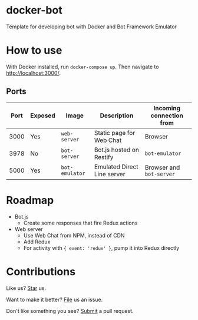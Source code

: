 # docker-bot

Template for developing bot with Docker and Bot Framework Emulator

# How to use

With Docker installed, run `docker-compose up`. Then navigate to [http://localhost:3000/](http://localhost:3000/).

## Ports

| Port | Exposed | Image | Description | Incoming connection from |
| - | - | - | - | - |
| 3000 | Yes | `web-server` | Static page for Web Chat | Browser |
| 3978 | No | `bot-server` | Bot.js hosted on Restify | `bot-emulator` |
| 5000 | Yes | `bot-emulator` | Emulated Direct Line server | Browser and `bot-server` |

# Roadmap

* Bot.js
   * Create some responses that fire Redux actions
* Web server
   * Use Web Chat from NPM, instead of CDN
   * Add Redux
   * For activity with `{ event: 'redux' }`, pump it into Redux directly

# Contributions

Like us? [Star](https://github.com/compulim/docker-bot/stargazers) us.

Want to make it better? [File](https://github.com/compulim/docker-bot/issues) us an issue.

Don't like something you see? [Submit](https://github.com/compulim/docker-bot/pulls) a pull request.
